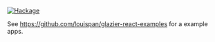 [![Hackage](https://img.shields.io/hackage/v/glazier-react.svg)](https://hackage.haskell.org/package/glazier-react)

See https://github.com/louispan/glazier-react-examples for a example apps.
